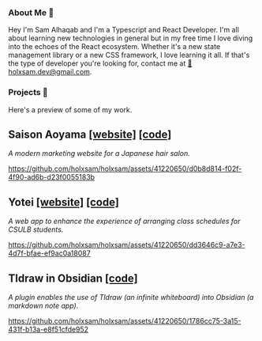 ### About Me 👋

Hey I'm Sam Alhaqab and I'm a Typescript and React Developer. I'm all about learning new technologies in general but in my free time I love diving into the echoes of the React ecosystem. Whether it's a new state management library or a new CSS framework, I love learning it all. If that's the type of developer you're looking for, contact me at [:email: holxsam.dev@gmail.com](mailto:holxsam.dev@gmail.com).

### Projects :memo:

Here's a preview of some of my work.

## Saison Aoyama [[website]](https://saisonaoyama.vercel.app/) [[code]](https://github.com/holxsam/saisonaoyama)
_A modern marketing website for a Japanese hair salon._

https://github.com/holxsam/holxsam/assets/41220650/d0b8d814-f02f-4f90-ad6b-d23f0055183b


## Yotei [[website]](https://yotei.org) [[code]](https://github.com/holxsam/yotei)
_A web app to enhance the experience of arranging class schedules for CSULB students._

https://github.com/holxsam/holxsam/assets/41220650/dd3646c9-a7e3-4d7f-bfae-ef9ac0a18087


## Tldraw in Obsidian [[code]](https://github.com/holxsam/tldraw-in-obsidian)
_A plugin enables the use of Tldraw (an infinite whiteboard) into Obsidian (a markdown note app)._

https://github.com/holxsam/holxsam/assets/41220650/1786cc75-3a15-431f-b13a-e8f51cfde952




